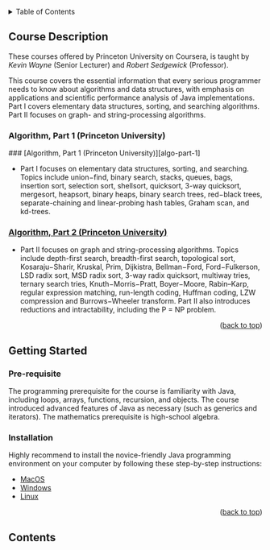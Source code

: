 <a id="readme-top"></a>
<!-- TABLE OF CONTENTS -->
<details>
    <summary>Table of Contents</summary>
    <ol>
        <li>
            <a href="#course-description">Course Description</a>
            <ul>
                <li><a href="#course-algo-1">Algorithm, Part 1 (Princeton University)</a></li>
                <li><a href="#course-algo-2">Algorithm, Part 2 (Princeton University)</a></li>
            </ul>
        </li>
        <li>
            <a href="#getting-started">Getting Started</a>
            <ul>
                <li><a href="#pre-requisite">Pre-requisite</a></li>
                <li><a href="#installation">Installation</a></li>
            </ul>
        </li>
        <li>
            <a href="#contents">Contents</a>
        </li>
    </ol>
</details>


<!-- ABOUT THE PROJECT -->
## Course Description
These courses offered by Princeton University on Coursera, is taught by _Kevin Wayne_ (Senior Lecturer) and _Robert Sedgewick_ (Professor).

This course covers the essential information that every serious programmer needs to know about algorithms and data structures, with emphasis on applications and scientific performance analysis of Java implementations. Part I covers elementary data structures, sorting, and searching algorithms. Part II focuses on graph- and string-processing algorithms.

<h3 id="course-algo-1">Algorithm, Part 1 (Princeton University)</h3>
### [Algorithm, Part 1 (Princeton University)][algo-part-1]

* Part I focuses on elementary data structures, sorting, and searching. Topics include union−find, binary search, stacks, queues, bags, insertion sort, selection sort, shellsort, quicksort, 3-way quicksort, mergesort, heapsort, binary heaps, binary search trees, red−black trees, separate-chaining and linear-probing hash tables, Graham scan, and kd-trees. 

### [Algorithm, Part 2 (Princeton University)][algo-part-2]

* Part II focuses on graph and string-processing algorithms. Topics include depth-first search, breadth-first search, topological sort, Kosaraju−Sharir, Kruskal, Prim, Dijkistra, Bellman−Ford, Ford−Fulkerson, LSD radix sort, MSD radix sort, 3-way radix quicksort, multiway tries, ternary search tries, Knuth−Morris−Pratt, Boyer−Moore, Rabin–Karp, regular expression matching, run-length coding, Huffman coding, LZW compression and Burrows−Wheeler transform. Part II also introduces reductions and intractability, including the P = NP problem. 


<p align="right">(<a href="#readme-top">back to top</a>)</p>


<!-- GETTING STARTED -->
## Getting Started
### Pre-requisite

The programming prerequisite for the course is familiarity with Java, including loops, arrays, functions, recursion, and objects. The course introduced advanced features of Java as necessary (such as generics and iterators). The mathematics prerequisite is high-school algebra.

### Installation

Highly recommend to install the novice-friendly Java programming environment on your computer by following these step-by-step instructions:

* [MacOS][MacOS-install]
* [Windows][Windows-install]
* [Linux][Linux-install] 

<p align="right">(<a href="#readme-top">back to top</a>)</p>

<!-- CONTENTS -->
## Contents

<!-- MARKDOWN LINKS & IMAGES -->
[algo-part-1]: https://www.coursera.org/learn/algorithms-part1
[algo-part-2]: https://www.coursera.org/learn/algorithms-part2
[MacOS-install]: https://lift.cs.princeton.edu/java/mac/
[Windows-install]: https://lift.cs.princeton.edu/java/windows/
[Linux-install]: https://lift.cs.princeton.edu/java/linux/
